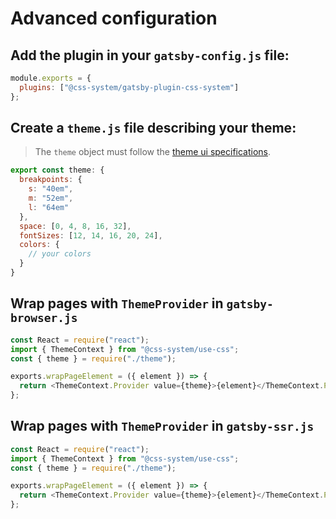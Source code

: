 # Advanced configuration

## Add the plugin in your `gatsby-config.js` file:

```js
module.exports = {
  plugins: ["@css-system/gatsby-plugin-css-system"]
};
```

## Create a `theme.js` file describing your theme:

> The `theme` object must follow the [theme ui specifications](https://github.com/system-ui/theme-specification).

```js
export const theme: {
  breakpoints: {
    s: "40em",
    m: "52em",
    l: "64em"
  },
  space: [0, 4, 8, 16, 32],
  fontSizes: [12, 14, 16, 20, 24],
  colors: {
    // your colors
  }
}
```

## Wrap pages with `ThemeProvider` in `gatsby-browser.js`

```js
const React = require("react");
import { ThemeContext } from "@css-system/use-css";
const { theme } = require("./theme");

exports.wrapPageElement = ({ element }) => {
  return <ThemeContext.Provider value={theme}>{element}</ThemeContext.Provider>;
};
```

## Wrap pages with `ThemeProvider` in `gatsby-ssr.js`

```js
const React = require("react");
import { ThemeContext } from "@css-system/use-css";
const { theme } = require("./theme");

exports.wrapPageElement = ({ element }) => {
  return <ThemeContext.Provider value={theme}>{element}</ThemeContext.Provider>;
};
```
